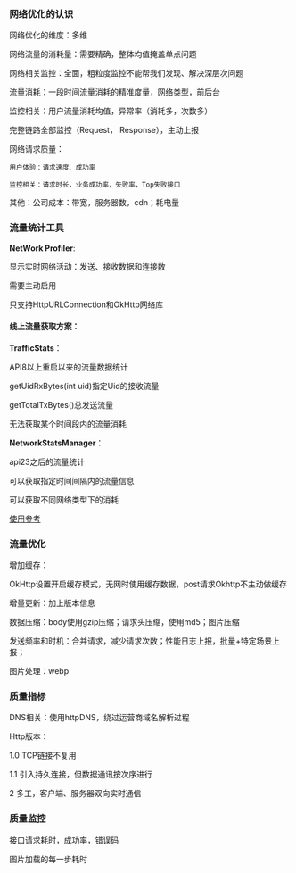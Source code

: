 ### 网络优化的认识

网络优化的维度：多维

网络流量的消耗量：需要精确，整体均值掩盖单点问题

网络相关监控：全面，粗粒度监控不能帮我们发现、解决深层次问题

流量消耗：一段时间流量消耗的精准度量，网络类型，前后台

监控相关：用户流量消耗均值，异常率（消耗多，次数多）

完整链路全部监控（Request， Response），主动上报

网络请求质量：

  	用户体验：请求速度、成功率

  	监控相关：请求时长，业务成功率，失败率，Top失败接口

其他：公司成本：带宽，服务器数，cdn；耗电量



### 流量统计工具

**NetWork Profiler**:

 显示实时网络活动：发送、接收数据和连接数

需要主动启用

只支持HttpURLConnection和OkHttp网络库



#### 线上流量获取方案：

**TrafficStats**：

API8以上重启以来的流量数据统计

getUidRxBytes(int uid)指定Uid的接收流量

getTotalTxBytes()总发送流量

无法获取某个时间段内的流量消耗

**NetworkStatsManager**：

api23之后的流量统计

可以获取指定时间间隔内的流量信息

可以获取不同网络类型下的消耗

[使用参考](https://blog.csdn.net/ZhangQiang_0/article/details/78043042?utm_source=blogxgwz5)



### 流量优化

增加缓存：

OkHttp设置开启缓存模式，无网时使用缓存数据，post请求Okhttp不主动做缓存

增量更新：加上版本信息

数据压缩：body使用gzip压缩；请求头压缩，使用md5；图片压缩

发送频率和时机：合并请求，减少请求次数；性能日志上报，批量+特定场景上报；

图片处理：webp



### 质量指标

DNS相关：使用httpDNS，绕过运营商域名解析过程

Http版本：

1.0 TCP链接不复用

1.1 引入持久连接，但数据通讯按次序进行

2    多工，客户端、服务器双向实时通信



### 质量监控

接口请求耗时，成功率，错误码

图片加载的每一步耗时



















